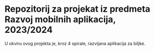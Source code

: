 # Repozitorij za projekat iz predmeta Razvoj mobilnih aplikacija, 2023/2024 #
U okviru ovog projekta je, kroz 4 spirale, razvijana aplikacija za biljke.
